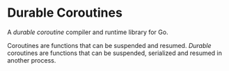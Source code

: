 # Durable Coroutines

A _durable coroutine_ compiler and runtime library for Go.

Coroutines are functions that can be suspended and resumed. _Durable_ coroutines
are functions that can be suspended, serialized and resumed in another process.
